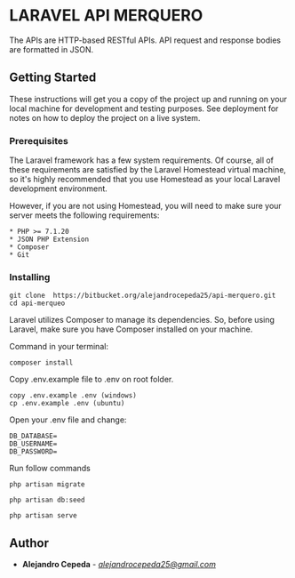 # LARAVEL API MERQUERO

The APIs are HTTP-based RESTful APIs. API request and response bodies are formatted in JSON.

## Getting Started

These instructions will get you a copy of the project up and running on your local machine for development and testing purposes. See deployment for notes on how to deploy the project on a live system.

### Prerequisites

The Laravel framework has a few system requirements. Of course, all of these requirements are satisfied by the Laravel Homestead virtual machine, so it's highly recommended that you use Homestead as your local Laravel development environment.

However, if you are not using Homestead, you will need to make sure your server meets the following requirements:

```
* PHP >= 7.1.20
* JSON PHP Extension
* Composer
* Git
```

### Installing

```
git clone  https://bitbucket.org/alejandrocepeda25/api-merquero.git
cd api-merqueo
```

Laravel utilizes Composer to manage its dependencies. So, before using Laravel, make sure you have Composer installed on your machine.

Command in your terminal:
```
composer install
```

Copy .env.example file to .env on root folder.
```
copy .env.example .env (windows)
cp .env.example .env (ubuntu)
```

Open your .env file and change:
```
DB_DATABASE=
DB_USERNAME=
DB_PASSWORD=
```

Run follow commands
```
php artisan migrate
```
```
php artisan db:seed
```
```
php artisan serve
```

## Author

* **Alejandro Cepeda** - *alejandrocepeda25@gmail.com*

